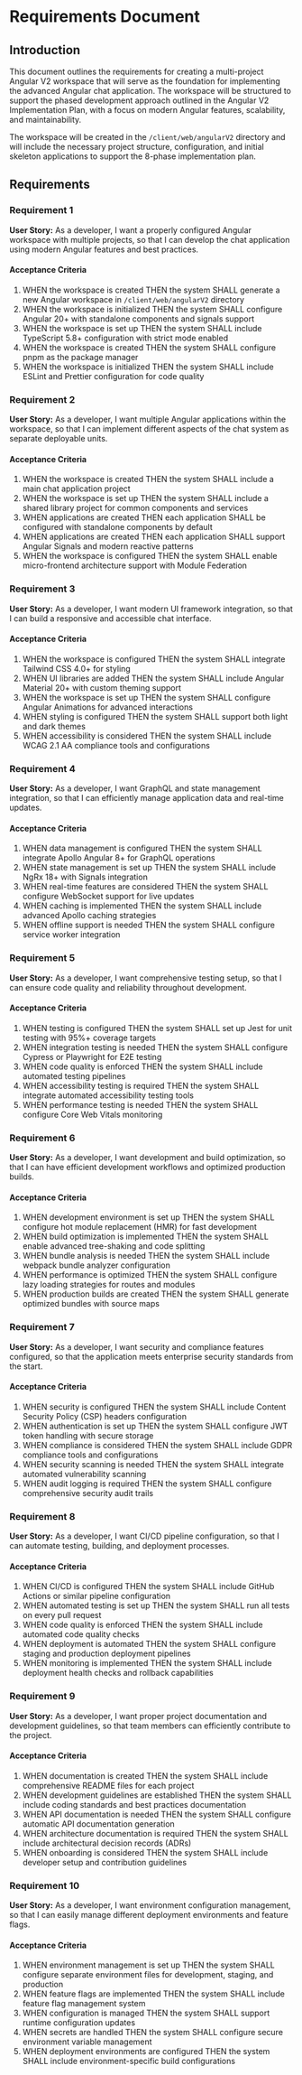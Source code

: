 # Requirements Document

## Introduction

This document outlines the requirements for creating a multi-project Angular V2 workspace that will serve as the foundation for implementing the advanced Angular chat application. The workspace will be structured to support the phased development approach outlined in the Angular V2 Implementation Plan, with a focus on modern Angular features, scalability, and maintainability.

The workspace will be created in the `/client/web/angularV2` directory and will include the necessary project structure, configuration, and initial skeleton applications to support the 8-phase implementation plan.

## Requirements

### Requirement 1

**User Story:** As a developer, I want a properly configured Angular workspace with multiple projects, so that I can develop the chat application using modern Angular features and best practices.

#### Acceptance Criteria

1. WHEN the workspace is created THEN the system SHALL generate a new Angular workspace in `/client/web/angularV2` directory
2. WHEN the workspace is initialized THEN the system SHALL configure Angular 20+ with standalone components and signals support
3. WHEN the workspace is set up THEN the system SHALL include TypeScript 5.8+ configuration with strict mode enabled
4. WHEN the workspace is created THEN the system SHALL configure pnpm as the package manager
5. WHEN the workspace is initialized THEN the system SHALL include ESLint and Prettier configuration for code quality

### Requirement 2

**User Story:** As a developer, I want multiple Angular applications within the workspace, so that I can implement different aspects of the chat system as separate deployable units.

#### Acceptance Criteria

1. WHEN the workspace is created THEN the system SHALL include a main chat application project
2. WHEN the workspace is set up THEN the system SHALL include a shared library project for common components and services
3. WHEN applications are created THEN each application SHALL be configured with standalone components by default
4. WHEN applications are created THEN each application SHALL support Angular Signals and modern reactive patterns
5. WHEN the workspace is configured THEN the system SHALL enable micro-frontend architecture support with Module Federation

### Requirement 3

**User Story:** As a developer, I want modern UI framework integration, so that I can build a responsive and accessible chat interface.

#### Acceptance Criteria

1. WHEN the workspace is configured THEN the system SHALL integrate Tailwind CSS 4.0+ for styling
2. WHEN UI libraries are added THEN the system SHALL include Angular Material 20+ with custom theming support
3. WHEN the workspace is set up THEN the system SHALL configure Angular Animations for advanced interactions
4. WHEN styling is configured THEN the system SHALL support both light and dark themes
5. WHEN accessibility is considered THEN the system SHALL include WCAG 2.1 AA compliance tools and configurations

### Requirement 4

**User Story:** As a developer, I want GraphQL and state management integration, so that I can efficiently manage application data and real-time updates.

#### Acceptance Criteria

1. WHEN data management is configured THEN the system SHALL integrate Apollo Angular 8+ for GraphQL operations
2. WHEN state management is set up THEN the system SHALL include NgRx 18+ with Signals integration
3. WHEN real-time features are considered THEN the system SHALL configure WebSocket support for live updates
4. WHEN caching is implemented THEN the system SHALL include advanced Apollo caching strategies
5. WHEN offline support is needed THEN the system SHALL configure service worker integration

### Requirement 5

**User Story:** As a developer, I want comprehensive testing setup, so that I can ensure code quality and reliability throughout development.

#### Acceptance Criteria

1. WHEN testing is configured THEN the system SHALL set up Jest for unit testing with 95%+ coverage targets
2. WHEN integration testing is needed THEN the system SHALL configure Cypress or Playwright for E2E testing
3. WHEN code quality is enforced THEN the system SHALL include automated testing pipelines
4. WHEN accessibility testing is required THEN the system SHALL integrate automated accessibility testing tools
5. WHEN performance testing is needed THEN the system SHALL configure Core Web Vitals monitoring

### Requirement 6

**User Story:** As a developer, I want development and build optimization, so that I can have efficient development workflows and optimized production builds.

#### Acceptance Criteria

1. WHEN development environment is set up THEN the system SHALL configure hot module replacement (HMR) for fast development
2. WHEN build optimization is implemented THEN the system SHALL enable advanced tree-shaking and code splitting
3. WHEN bundle analysis is needed THEN the system SHALL include webpack bundle analyzer configuration
4. WHEN performance is optimized THEN the system SHALL configure lazy loading strategies for routes and modules
5. WHEN production builds are created THEN the system SHALL generate optimized bundles with source maps

### Requirement 7

**User Story:** As a developer, I want security and compliance features configured, so that the application meets enterprise security standards from the start.

#### Acceptance Criteria

1. WHEN security is configured THEN the system SHALL include Content Security Policy (CSP) headers configuration
2. WHEN authentication is set up THEN the system SHALL configure JWT token handling with secure storage
3. WHEN compliance is considered THEN the system SHALL include GDPR compliance tools and configurations
4. WHEN security scanning is needed THEN the system SHALL integrate automated vulnerability scanning
5. WHEN audit logging is required THEN the system SHALL configure comprehensive security audit trails

### Requirement 8

**User Story:** As a developer, I want CI/CD pipeline configuration, so that I can automate testing, building, and deployment processes.

#### Acceptance Criteria

1. WHEN CI/CD is configured THEN the system SHALL include GitHub Actions or similar pipeline configuration
2. WHEN automated testing is set up THEN the system SHALL run all tests on every pull request
3. WHEN code quality is enforced THEN the system SHALL include automated code quality checks
4. WHEN deployment is automated THEN the system SHALL configure staging and production deployment pipelines
5. WHEN monitoring is implemented THEN the system SHALL include deployment health checks and rollback capabilities

### Requirement 9

**User Story:** As a developer, I want proper project documentation and development guidelines, so that team members can efficiently contribute to the project.

#### Acceptance Criteria

1. WHEN documentation is created THEN the system SHALL include comprehensive README files for each project
2. WHEN development guidelines are established THEN the system SHALL include coding standards and best practices documentation
3. WHEN API documentation is needed THEN the system SHALL configure automatic API documentation generation
4. WHEN architecture documentation is required THEN the system SHALL include architectural decision records (ADRs)
5. WHEN onboarding is considered THEN the system SHALL include developer setup and contribution guidelines

### Requirement 10

**User Story:** As a developer, I want environment configuration management, so that I can easily manage different deployment environments and feature flags.

#### Acceptance Criteria

1. WHEN environment management is set up THEN the system SHALL configure separate environment files for development, staging, and production
2. WHEN feature flags are implemented THEN the system SHALL include feature flag management system
3. WHEN configuration is managed THEN the system SHALL support runtime configuration updates
4. WHEN secrets are handled THEN the system SHALL configure secure environment variable management
5. WHEN deployment environments are configured THEN the system SHALL include environment-specific build configurations